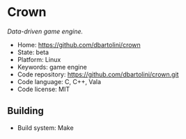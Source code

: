# Crown

_Data-driven game engine._

- Home: https://github.com/dbartolini/crown
- State: beta
- Platform: Linux
- Keywords: game engine
- Code repository: https://github.com/dbartolini/crown.git
- Code language: C, C++, Vala
- Code license: MIT

## Building

- Build system: Make
